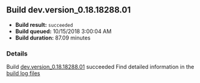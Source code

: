 ## Build dev.version_0.18.18288.01
- **Build result:** `succeeded`
- **Build queued:** 10/15/2018 3:00:04 AM
- **Build duration:** 87.09 minutes
### Details
Build [dev.version_0.18.18288.01](https://winappstudio.visualstudio.com/web/build.aspx?pcguid=a4ef43be-68ce-4195-a619-079b4d9834c2&builduri=vstfs%3a%2f%2f%2fBuild%2fBuild%2f26395) succeeded
Find detailed information in the [build log files](https://uwpctdiags.blob.core.windows.net/buildlogs/dev.version_0.18.18288.01_logs.zip)
